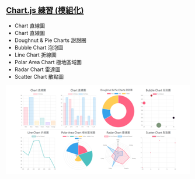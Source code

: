 <h2><a href="https://mizuyang.github.io/Chart.js-Practice/#/">Chart.js 練習 (模組化)</a></h2>
<ul>
  <li>Chart 直線圖</li>
  <li>Chart 直線圖</li>
  <li>Doughnut & Pie Charts 甜甜圈</li>
  <li>Bubble Chart 泡泡圖</li>
  <li>Line Chart 折線圖</li>
  <li>Polar Area Chart 極地區域圖</li>
  <li>Radar Chart 雷達圖</li>
  <li>Scatter Chart 散點圖</li>
</ul>
<img src="https://github.com/MizuYang/Chart.js-Practice/blob/main/src/assets/chart.png?raw=true" alt="Chart 練習圖片">